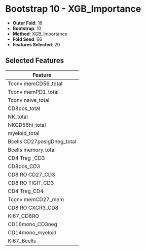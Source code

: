 # Bootstrap 10 - XGB_Importance

- **Outer Fold**: 16
- **Bootstrap**: 10
- **Method**: XGB_Importance
- **Fold Seed**: 66
- **Features Selected**: 20

## Selected Features

| Feature |
|---------|
| Tconv memCD56_total |
| Tconv memPD1_total |
| Tconv naive_total |
| CD8pos_total |
| NK_total |
| NKCD56hi_total |
| myeloid_total |
| Bcells CD27posIgDneg_total |
| Bcells memory_total |
| CD4 Treg _CD3 |
| CD8pos_CD3 |
| CD8 RO CD27_CD3 |
| CD8 RO TIGIT_CD3 |
| CD4 Treg_CD4 |
| Tconv memCD27_mem |
| CD8 RO CXCR3_CD8 |
| Ki67_CD8RO |
| CD16mono_CD3neg |
| CD14mono_myeloid |
| Ki67_Bcells |
